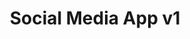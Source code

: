 ---
title: "Social Media App v1"
description: "This is a version 1
 of a social media app"
heroImage: "/blogV1.png"
githubLink: "https://github.com/Derick80/blog_social_media"
projectLink: "https://derickcurtis.com/"
pubDate: 'September 2022'
implementations: ['Authentication','Like system', 'Favorite post system', 'Tags','TipTap text editor']
tags: ['Coding', 'Remix-run', 'Typescript', 'Blog', 'Prisma', 'Tailwindcss']
---